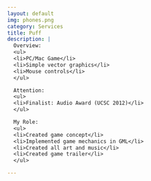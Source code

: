 ```yaml
---
layout: default
img: phones.png
category: Services
title: Puff
description: |
  Overview:
  <ul>
  <li>PC/Mac Game</li>
  <li>Simple vector graphics</li>
  <li>Mouse controls</li>
  </ul>

  Attention:
  <ul>
  <li>Finalist: Audio Award (UCSC 2012)</li>
  </ul>

  My Role:
  <ul>
  <li>Created game concept</li>
  <li>Implemented game mechanics in GML</li>
  <li>Created all art and music</li>
  <li>Created game trailer</li>
  </ul>

---
```

